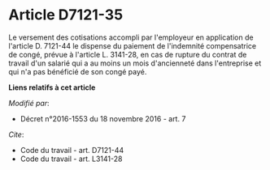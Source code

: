 # Article D7121-35

Le versement des cotisations accompli par l'employeur en application de l'article D. 7121-44 le dispense du paiement de
l'indemnité compensatrice de congé, prévue à l'article L. 3141-28, en cas de rupture du contrat de travail d'un salarié qui a
au moins un mois d'ancienneté dans l'entreprise et qui n'a pas bénéficié de son congé payé.

**Liens relatifs à cet article**

_Modifié par_:

  - Décret n°2016-1553 du 18 novembre 2016 - art. 7

_Cite_:

  - Code du travail - art. D7121-44
  - Code du travail - art. L3141-28
